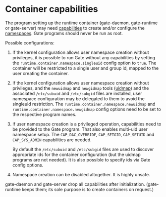 # Container capabilities

The program setting up the runtime container (gate-daemon, gate-runtime or
gate-server) may need
[capabilities](https://man7.org/linux/man-pages/man7/capabilities.7.html)
to create and/or configure the
[namespaces](https://man7.org/linux/man-pages/man7/namespaces.7.html).
Gate programs should never be run as root.

Possible configurations:

1. If the kernel configuration allows user namespace creation without
   privileges, it is possible to run Gate without any capabilities by setting
   the `runtime.container.namespace.singleuid` config option to `true`.  The
   container will be restricted to a single user and group id, mapped to the
   user creating the container.

2. If the kernel configuration allows user namespace creation without
   privileges, and the `newuidmap` and `newgidmap` tools
   ([uidmap](https://github.com/shadow-maint/shadow)) and the associated
   `/etc/subuid` and `/etc/subgid` files are installed, user namespace
   configuration may be delegated to them to avoid the singleuid restriction.
   The `runtime.container.namespace.newuidmap` and
   `runtime.container.namespace.newgidmap` config options need to be set to the
   respective program names.

3. If user namespace creation is a privileged operation, capabilities need to
   be provided to the Gate program.  That also enables multi-uid user namespace
   setup.  The `CAP_DAC_OVERRIDE`, `CAP_SETGID`, `CAP_SETUID` and
   `CAP_SYS_ADMIN` capabilities are needed.

   By default the `/etc/subuid` and `/etc/subgid` files are used to discover
   appropriate ids for the container configuration (but the uidmap programs are
   not needed).  It is also possible to specify ids via Gate config options.

4. Namespace creation can be disabled altogether.  It is highly unsafe.

gate-daemon and gate-server drop all capabilities after initialization.
(gate-runtime keeps them; its sole purpose is to create containers on request.)

